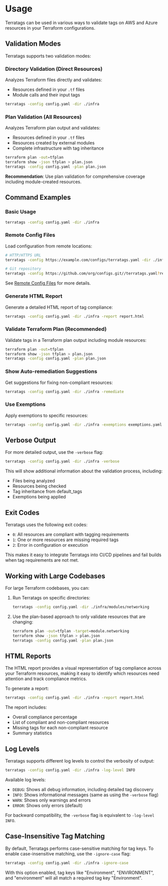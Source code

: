 # Usage

Terratags can be used in various ways to validate tags on AWS and Azure resources in your Terraform configurations.

## Validation Modes

Terratags supports two validation modes:

### Directory Validation (Direct Resources)
Analyzes Terraform files directly and validates:
- Resources defined in your `.tf` files
- Module calls and their input tags

```bash
terratags -config config.yaml -dir ./infra
```

### Plan Validation (All Resources)
Analyzes Terraform plan output and validates:
- Resources defined in your `.tf` files
- Resources created by external modules
- Complete infrastructure with tag inheritance

```bash
terraform plan -out=tfplan
terraform show -json tfplan > plan.json
terratags -config config.yaml -plan plan.json
```

**Recommendation**: Use plan validation for comprehensive coverage including module-created resources.

## Command Examples

### Basic Usage

```bash
terratags -config config.yaml -dir ./infra
```

### Remote Config Files

Load configuration from remote locations:

```bash
# HTTP/HTTPS URL
terratags -config https://example.com/configs/terratags.yaml -dir ./infra

# Git repository
terratags -config https://github.com/org/configs.git//terratags.yaml?ref=main -dir ./infra
```

See [Remote Config Files](remote-config.md) for more details.

### Generate HTML Report

Generate a detailed HTML report of tag compliance:

```bash
terratags -config config.yaml -dir ./infra -report report.html
```

### Validate Terraform Plan (Recommended)

Validate tags in a Terraform plan output including module resources:

```bash
terraform plan -out=tfplan
terraform show -json tfplan > plan.json
terratags -config config.yaml -plan plan.json
```

### Show Auto-remediation Suggestions

Get suggestions for fixing non-compliant resources:

```bash
terratags -config config.yaml -dir ./infra -remediate
```

### Use Exemptions

Apply exemptions to specific resources:

```bash
terratags -config config.yaml -dir ./infra -exemptions exemptions.yaml
```

## Verbose Output

For more detailed output, use the `-verbose` flag:

```bash
terratags -config config.yaml -dir ./infra -verbose
```

This will show additional information about the validation process, including:

- Files being analyzed
- Resources being checked
- Tag inheritance from default_tags
- Exemptions being applied

## Exit Codes

Terratags uses the following exit codes:

- `0`: All resources are compliant with tagging requirements
- `1`: One or more resources are missing required tags
- `2`: Error in configuration or execution

This makes it easy to integrate Terratags into CI/CD pipelines and fail builds when tag requirements are not met.

## Working with Large Codebases

For large Terraform codebases, you can:

1. Run Terratags on specific directories:
   ```bash
   terratags -config config.yaml -dir ./infra/modules/networking
   ```

2. Use the plan-based approach to only validate resources that are changing:
   ```bash
   terraform plan -out=tfplan -target=module.networking
   terraform show -json tfplan > plan.json
   terratags -config config.yaml -plan plan.json
   ```

## HTML Reports

The HTML report provides a visual representation of tag compliance across your Terraform resources, making it easy to identify which resources need attention and track compliance metrics.

To generate a report:

```bash
terratags -config config.yaml -dir ./infra -report report.html
```

The report includes:

- Overall compliance percentage
- List of compliant and non-compliant resources
- Missing tags for each non-compliant resource
- Summary statistics

## Log Levels

Terratags supports different log levels to control the verbosity of output:

```bash
terratags -config config.yaml -dir ./infra -log-level INFO
```

Available log levels:

- `DEBUG`: Shows all debug information, including detailed tag discovery
- `INFO`: Shows informational messages (same as using the `-verbose` flag)
- `WARN`: Shows only warnings and errors
- `ERROR`: Shows only errors (default)

For backward compatibility, the `-verbose` flag is equivalent to `-log-level INFO`.

## Case-Insensitive Tag Matching

By default, Terratags performs case-sensitive matching for tag keys. To enable case-insensitive matching, use the `-ignore-case` flag:

```bash
terratags -config config.yaml -dir ./infra -ignore-case
```

With this option enabled, tag keys like "Environment", "ENVIRONMENT", and "environment" will all match a required tag key "Environment".